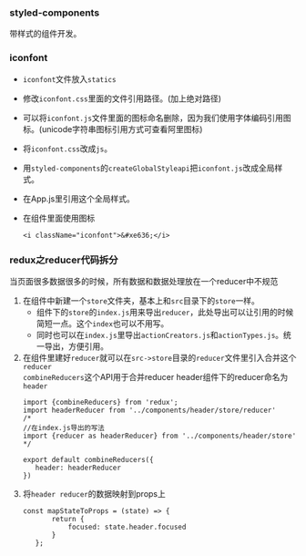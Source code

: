### styled-components
带样式的组件开发。

### iconfont

-  `iconfont`文件放入`statics`
- 修改`iconfont.css`里面的文件引用路径。(加上绝对路径)
- 可以将`iconfont.js`文件里面的图标命名删除，因为我们使用字体编码引用图标。(unicode字符串图标引用方式可查看阿里图标)
- 将`iconfont.css`改成`js`。
- 用`styled-components`的`createGlobalStyleapi`把`iconfont.js`改成全局样式。
- 在App.js里引用这个全局样式。
- 在组件里面使用图标

    ```<i className="iconfont">&#xe636;</i>```   
    
       
### redux之reducer代码拆分
当页面很多数据很多的时候，所有数据和数据处理放在一个reducer中不规范
1. 在组件中新建一个`store`文件夹，基本上和`src`目录下的`store`一样。
    - 组件下的`store`的`index.js`用来导出`reducer`，此处导出可以让引用的时候简短一点。这个`index`也可以不用写。
    - 同时也可以在`index.js`里导出`actionCreators.js`和`actionTypes.js`。统一导出，方便引用。
2. 在组件里建好`reducer`就可以在`src->store`目录的`reducer`文件里引入合并这个`reducer`  
    `combineReducers`这个API用于合并reducer
    header组件下的reducer命名为`header `
    ```
    import {combineReducers} from 'redux';
    import headerReducer from '../components/header/store/reducer'
    /*
    //在index.js导出的写法
    import {reducer as headerReducer} from '../components/header/store'
    */
    
    export default combineReducers({
       header: headerReducer
    })
    ```
3. 将`header reducer`的数据映射到props上
    ```
    const mapStateToProps = (state) => {
           return {
               focused: state.header.focused
           }
       };
    ```   